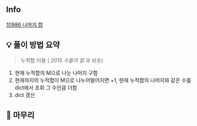 ## Info
[10986 나머지 합](https://www.acmicpc.net/problem/10986)

## 💡 풀이 방법 요약
> 누적합 이용 ( *2015 수들의 합* 과 비슷)

1. 현재 누적합의 M으로 나눈 나머지 구함
2. 현재까지의 누적합이 M으로 나누어떨어지면 +1, 현재 누적합의 나머지와 같은 수를 dict에서 조회 그 수만큼 더함
3. dict 갱신

## 🙂 마무리
